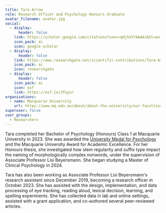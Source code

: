 ```yaml
---
title: Tara Arrow
role: Research Officer and Psychology Honours Graduate
avatar_filename: avatar.jpg
social:
  - display:
      header: false
    link: https://scholar.google.com/citations?user=qHj5nYYAAAAJ&hl=en
    icon_pack: ai
    icon: google-scholar
  - display:
      header: false
    link: https://www.researchgate.net/scientific-contributions/Tara-Arrow-2218418098
    icon_pack: ai
    icon: researchgate
  - display:
      header: false
    icon_pack: ai
    icon: osf
    link: https://osf.io/3fuyv/
organizations:
  - name: Macquarie University
    url: https://www.mq.edu.au/about/about-the-university/our-faculties/medicine-and-health-sciences/departments-and-centres/school-of-psychological-sciences
superuser: false
user_groups:
  - Researchers
---
```

Tara completed her Bachelor of Psychology (Honours) Class 1 at Macquarie University in 2023. She was awarded the <a href="https://beyersmannlab.cogscience.org/lab-work/university-medal-for-psychology-2024/" target="_blank">University Medal for Psychology</a> and the Macquarie University Award for Academic Excellence. For her Honours thesis, she investigated how stem regularity and suffix type impact the naming of morphologically complex nonwords, under the supervision of Associate Professor Lisi Beyersmann. She began studying a Master of Clinical Psychology in 2024.

Tara has also been working as Associate Professor Lisi Beyersmann's research assistant since December 2019, becoming a research officer in October 2023. She has assisted with the design, implementation, and data processing of eye tracking, reading aloud, lexical decision, learning, and spelling experiments. She has collected data in lab and online settings, assisted with a grant application, and co-authored several peer-reviewed articles.
